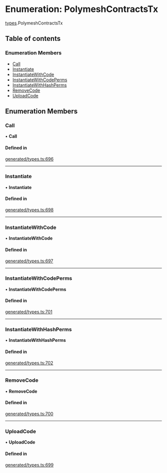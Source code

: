 # Enumeration: PolymeshContractsTx

[types](../wiki/types).PolymeshContractsTx

## Table of contents

### Enumeration Members

- [Call](../wiki/types.PolymeshContractsTx#call)
- [Instantiate](../wiki/types.PolymeshContractsTx#instantiate)
- [InstantiateWithCode](../wiki/types.PolymeshContractsTx#instantiatewithcode)
- [InstantiateWithCodePerms](../wiki/types.PolymeshContractsTx#instantiatewithcodeperms)
- [InstantiateWithHashPerms](../wiki/types.PolymeshContractsTx#instantiatewithhashperms)
- [RemoveCode](../wiki/types.PolymeshContractsTx#removecode)
- [UploadCode](../wiki/types.PolymeshContractsTx#uploadcode)

## Enumeration Members

### Call

• **Call**

#### Defined in

[generated/types.ts:696](https://github.com/PolymathNetwork/polymesh-sdk/blob/c6fe1be3/src/generated/types.ts#L696)

___

### Instantiate

• **Instantiate**

#### Defined in

[generated/types.ts:698](https://github.com/PolymathNetwork/polymesh-sdk/blob/c6fe1be3/src/generated/types.ts#L698)

___

### InstantiateWithCode

• **InstantiateWithCode**

#### Defined in

[generated/types.ts:697](https://github.com/PolymathNetwork/polymesh-sdk/blob/c6fe1be3/src/generated/types.ts#L697)

___

### InstantiateWithCodePerms

• **InstantiateWithCodePerms**

#### Defined in

[generated/types.ts:701](https://github.com/PolymathNetwork/polymesh-sdk/blob/c6fe1be3/src/generated/types.ts#L701)

___

### InstantiateWithHashPerms

• **InstantiateWithHashPerms**

#### Defined in

[generated/types.ts:702](https://github.com/PolymathNetwork/polymesh-sdk/blob/c6fe1be3/src/generated/types.ts#L702)

___

### RemoveCode

• **RemoveCode**

#### Defined in

[generated/types.ts:700](https://github.com/PolymathNetwork/polymesh-sdk/blob/c6fe1be3/src/generated/types.ts#L700)

___

### UploadCode

• **UploadCode**

#### Defined in

[generated/types.ts:699](https://github.com/PolymathNetwork/polymesh-sdk/blob/c6fe1be3/src/generated/types.ts#L699)
